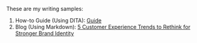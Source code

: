These are my writing samples:
1. How-to Guide (Using DITA): [Guide](https://docsbysea.github.io/tech-writing-portfolio/how-to-guide/Creating_a_Blog)
2. Blog (Using Markdown): [5 Customer Experience Trends to Rethink for Stronger Brand Identity](https://docsbysea.github.io/tech-writing-portfolio/blog/index)
